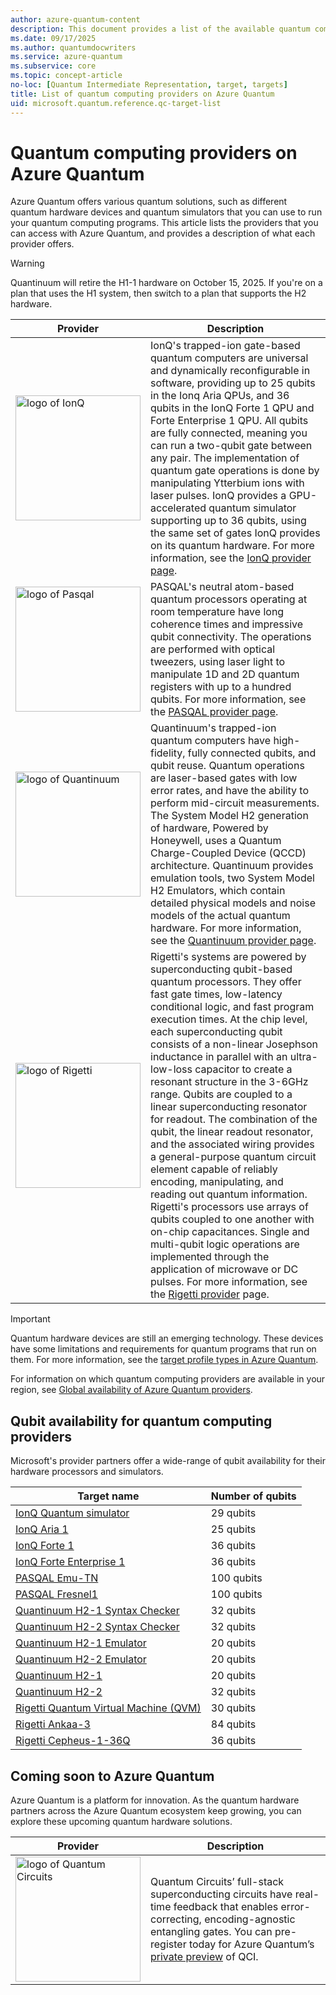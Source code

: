 ```yaml
---
author: azure-quantum-content
description: This document provides a list of the available quantum computing providers on Azure Quantum.
ms.date: 09/17/2025
ms.author: quantumdocwriters
ms.service: azure-quantum
ms.subservice: core
ms.topic: concept-article
no-loc: [Quantum Intermediate Representation, target, targets]
title: List of quantum computing providers on Azure Quantum
uid: microsoft.quantum.reference.qc-target-list
---
```


# Quantum computing providers on Azure Quantum

Azure Quantum offers various quantum solutions, such as different quantum hardware devices and quantum simulators that you can use to run your quantum computing programs. This article lists the providers that you can access with Azure Quantum, and provides a description of what each provider offers.

> [!WARNING]
> Quantinuum will retire the H1-1 hardware on October 15, 2025. If you're on a plan that uses the H1 system, then switch to a plan that supports the H2 hardware.

| Provider                                                                                                              | Description                                                                                                                                                                                                                                                                                                                                                                                                                                                                                                                                                                                                                                                                                                                                                                                                                                                                                                                                                                         |
| --------------------------------------------------------------------------------------------------------------------- | ----------------------------------------------------------------------------------------------------------------------------------------------------------------------------------------------------------------------------------------------------------------------------------------------------------------------------------------------------------------------------------------------------------------------------------------------------------------------------------------------------------------------------------------------------------------------------------------------------------------------------------------------------------------------------------------------------------------------------------------------------------------------------------------------------------------------------------------------------------------------------------------------------------------------------------------------------------------------------------- |
| <img src="~/media/logo-ionq2.png" alt="logo of IonQ" title="logo of IonQ" width="200" height="200"/>                  | IonQ's trapped-ion gate-based quantum computers are universal and dynamically reconfigurable in software, providing up to 25 qubits in the Ionq Aria QPUs, and 36 qubits in the IonQ Forte 1 QPU and Forte Enterprise 1 QPU. All qubits are fully connected, meaning you can run a two-qubit gate between any pair. The implementation of quantum gate operations is done by manipulating Ytterbium ions with laser pulses. IonQ provides a GPU-accelerated quantum simulator supporting up to 36 qubits, using the same set of gates IonQ provides on its quantum hardware. For more information, see the [IonQ provider page](xref:microsoft.quantum.providers.ionq).                                                                                                                                                                                                                                                                                                             |
| <img src="~/media/logo-pasqal.png" alt="logo of Pasqal" title="logo of Pasqal" width="200" height="200"/>             | PASQAL's neutral atom-based quantum processors operating at room temperature have long coherence times and impressive qubit connectivity. The operations are performed with optical tweezers, using laser light to manipulate 1D and 2D quantum registers with up to a hundred qubits. For more information, see the [PASQAL provider page](xref:microsoft.quantum.providers.pasqal).                                                                                                                                                                                                                                                                                                                                                                                                                                                                                                                                                                                               |
| <img src="~/media/logo-quantinuum.svg" alt="logo of Quantinuum" title="logo of Quantinuum" width="200" height="200"/> | Quantinuum's trapped-ion quantum computers have high-fidelity, fully connected qubits, and qubit reuse. Quantum operations are laser-based gates with low error rates, and have the ability to perform mid-circuit measurements. The System Model H2 generation of hardware, Powered by Honeywell, uses a Quantum Charge-Coupled Device (QCCD) architecture. Quantinuum provides emulation tools, two System Model H2 Emulators, which contain detailed physical models and noise models of the actual quantum hardware. For more information, see the [Quantinuum provider page](xref:microsoft.quantum.providers.quantinuum).                                                                                                                                                                                                                                                                                                                                  |
| <img src="~/media/logo-rigetti.png" alt="logo of Rigetti" title="logo of Rigetti" width="200" height="200"/>          | Rigetti's systems are powered by superconducting qubit-based quantum processors. They offer fast gate times, low-latency conditional logic, and fast program execution times. At the chip level, each superconducting qubit consists of a non-linear Josephson inductance in parallel with an ultra-low-loss capacitor to create a resonant structure in the 3-6GHz range. Qubits are coupled to a linear superconducting resonator for readout. The combination of the qubit, the linear readout resonator, and the associated wiring provides a general-purpose quantum circuit element capable of reliably encoding, manipulating, and reading out quantum information. Rigetti's processors use arrays of qubits coupled to one another with on-chip capacitances. Single and multi-qubit logic operations are implemented through the application of microwave or DC pulses.  For more information, see the [Rigetti provider](xref:microsoft.quantum.providers.rigetti) page. |

> [!IMPORTANT]
> Quantum hardware devices are still an emerging technology. These devices have some limitations and requirements for quantum programs that run on them. For more information, see the [target profile types in Azure Quantum](xref:microsoft.quantum.target-profiles). 

For information on which quantum computing providers are available in your region, see [Global availability of Azure Quantum providers](xref:microsoft.quantum.provider-availability).

## Qubit availability for quantum computing providers

Microsoft's provider partners offer a wide-range of qubit availability for their hardware processors and simulators.

| Target name                                                                                             | Number of qubits |
| ------------------------------------------------------------------------------------------------------- | ---------------- |
| [IonQ Quantum simulator](xref:microsoft.quantum.providers.ionq#quantum-simulator)                       | 29 qubits        |
| [IonQ Aria 1](xref:microsoft.quantum.providers.ionq#ionq-aria-quantum-computer)                         | 25 qubits        |
| [IonQ Forte 1](xref:microsoft.quantum.providers.ionq#ionq-forte-quantum-computer)                       | 36 qubits        |
| [IonQ Forte Enterprise 1](xref:microsoft.quantum.providers.ionq#ionq-forte-enterprise-quantum-computer) | 36 qubits        |
| [PASQAL Emu-TN](xref:microsoft.quantum.providers.pasqal#emulator)                                       | 100 qubits       |
| [PASQAL Fresnel1](xref:microsoft.quantum.providers.pasqal#fresnel1)                                     | 100 qubits       |
| [Quantinuum H2-1 Syntax Checker](xref:microsoft.quantum.providers.quantinuum#syntax-checkers)           | 32 qubits        |
| [Quantinuum H2-2 Syntax Checker](xref:microsoft.quantum.providers.quantinuum#syntax-checkers)           | 32 qubits        |
| [Quantinuum H2-1 Emulator](xref:microsoft.quantum.providers.quantinuum#system-model-h2-emulator)        | 20 qubits        |
| [Quantinuum H2-2 Emulator](xref:microsoft.quantum.providers.quantinuum#system-model-h2-emulator)        | 20 qubits        |
| [Quantinuum H2-1](xref:microsoft.quantum.providers.quantinuum#system-model-h2)                          | 20 qubits        |
| [Quantinuum H2-2](xref:microsoft.quantum.providers.quantinuum#system-model-h2)                          | 32 qubits        |
| [Rigetti Quantum Virtual Machine (QVM)](xref:microsoft.quantum.providers.rigetti#simulators)            | 30 qubits        |
| [Rigetti Ankaa-3](xref:microsoft.quantum.providers.rigetti#ankaa-3)                                     | 84 qubits        |
| [Rigetti Cepheus-1-36Q](xref:microsoft.quantum.providers.rigetti#cepheus-1-36q)                         | 36 qubits        |

## Coming soon to Azure Quantum

Azure Quantum is a platform for innovation. As the quantum hardware partners across the Azure Quantum ecosystem keep growing, you can explore these upcoming quantum hardware solutions.

| Provider | Description  |
|---|---|
|<img src="~/media/logo-qci.png" alt="logo of Quantum Circuits" title="logo of Quantum Circuits" width="200" height="200"/>| Quantum Circuits’ full-stack superconducting circuits have real-time feedback that enables error-correcting, encoding-agnostic entangling gates. You can pre-register today for Azure Quantum’s [private preview](https://customervoice.microsoft.com/Pages/ResponsePage.aspx?id=v4j5cvGGr0GRqy180BHbRxm1OO5DJVRBs-fh9Rmd-nRURVRKVUJDM05WV1hDRlU2OFFZUlhUN1Q4SCQlQCN0PWcu) of QCI. |

